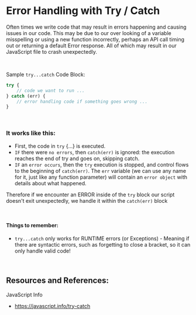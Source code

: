 # Error Handling with Try / Catch

Often times we write code that may result in errors happening and causing issues in our code. This may be due to our over looking of a variable misspelling or using a new function incorrectly, perhaps an API call timing out or returning a default Error response. All of which may result in our JavaScript file to crash unexpectedly. 

&nbsp;

Sample `try...catch` Code Block:
```javascript
try {
    // code we want to run ...
} catch (err) {
    // error handling code if something goes wrong ...
}
```
&nbsp;

### It works like this:

* First, the code in `try` {...} is executed.
* `IF` there were `no errors`, then `catch(err)` is ignored: the execution reaches the end of try and goes on, skipping catch.
* `IF` an `error occurs`, then the `try` execution is stopped, and control flows to the beginning of `catch(err)`. The `err` variable (we can use any name for it, just like any function parameter) will contain an `error object` with details about what happened.

Therefore if we encounter an ERROR inside of the `try` block our script doesn't exit unexpectedly, we handle it within the `catch(err)` block

&nbsp;

#### Things to remember:
* `try...catch` only works for RUNTIME errors (or Exceptions) - Meaning if there are syntactic errors, such as forgetting to close a bracket, so it can only handle valid code!

&nbsp;

## Resources and References:

JavaScript Info
* https://javascript.info/try-catch
